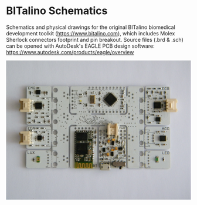 # BITalino Schematics

Schematics and physical drawings for the original BITalino biomedical development toolkit (https://www.bitalino.com), which includes Molex Sherlock connectors footprint and pin
breakout. Source files (.brd & .sch) can be opened with AutoDesk's EAGLE PCB design software: https://www.autodesk.com/products/eagle/overview

![BITalino All-in-One Board](https://raw.githubusercontent.com/PIA-Group/schematics-bitalino/master/BITalino.JPG)
